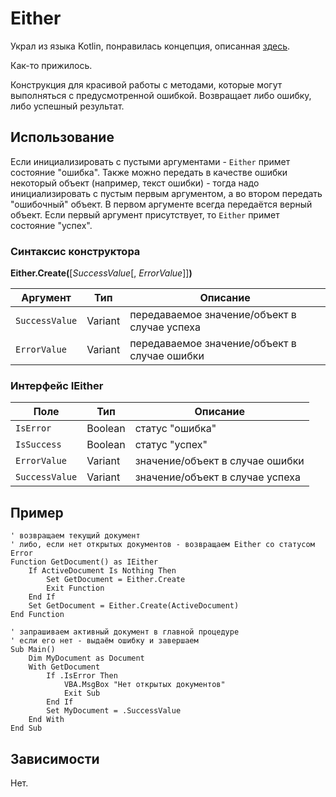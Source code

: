 # Either

Украл из языка Kotlin, понравилась концепция, описанная [здесь](https://habr.com/ru/company/piter/blog/589579/).

Как-то прижилось.

Конструкция для красивой работы с методами, которые могут выполняться с предусмотренной ошибкой. Возвращает либо ошибку, либо успешный результат.

## Использование

Если инициализировать с пустыми аргументами - `Either` примет состояние "ошибка". Также можно передать в качестве ошибки некоторый объект (например, текст ошибки) - тогда надо инициализировать с пустым первым аргументом, а во втором передать "ошибочный" объект. В первом аргументе всегда передаётся верный объект. Если первый аргумент присутствует, то `Either` примет состояние "успех".

### Синтаксис конструктора

**Either.Create(**[*SuccessValue*[, *ErrorValue*]]**)**

| Аргумент       | Тип     | Описание                                     |
| -------------- | ------- | -------------------------------------------- |
| `SuccessValue` | Variant | передаваемое значение/объект в случае успеха |
| `ErrorValue`   | Variant | передаваемое значение/объект в случае ошибки |

### Интерфейс IEither

| Полe           | Тип     | Описание                        |
| -------------- | ------- | ------------------------------- |
| `IsError`      | Boolean | статус "ошибка"                 |
| `IsSuccess`    | Boolean | статус "успех"                  |
| `ErrorValue`   | Variant | значение/объект в случае ошибки |
| `SuccessValue` | Variant | значение/объект в случае успеха |

## Пример

```VBA
' возвращаем текущий документ
' либо, если нет открытых документов - возвращаем Either со статусом Error
Function GetDocument() as IEither
    If ActiveDocument Is Nothing Then
        Set GetDocument = Either.Create
        Exit Function
    End If
    Set GetDocument = Either.Create(ActiveDocument)
End Function

' запрашиваем активный документ в главной процедуре
' если его нет - выдаём ошибку и завершаем
Sub Main()
    Dim MyDocument as Document
    With GetDocument
        If .IsError Then
            VBA.MsgBox "Нет открытых документов"
            Exit Sub
        End If
        Set MyDocument = .SuccessValue
    End With
End Sub
```

## Зависимости

Нет.
